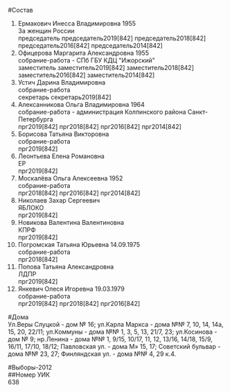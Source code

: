 #Состав  
1. Ермакович Инесса Владимировна 1955  
    За женщин России  
    председатель председатель2019[842] председатель2018[842] председатель2016[842] председатель2014[842]  
2. Офицерова Маргарита Александровна 1955  
    собрание-работа - СПб ГБУ КДЦ "Ижорский"  
    заместитель заместитель2019[842] заместитель2018[842] заместитель2016[842] заместитель2014[842]  
3. Устич Дарина Владимировна  
    собрание-работа  
    секретарь секретарь2019[842]  
4. Алексанникова Ольга Владимировна 1964  
    собрание-работа - администрация Колпинского района Санкт-Петербурга  
    прг2019[842] прг2018[842] прг2016[842] прг2014[842]  
5. Борисова Татьяна Викторовна  
    собрание-работа  
    прг2019[842]  
6. Леонтьева Елена Романовна  
    ЕР  
    прг2019[842]  
7. Москалёва Ольга Алексеевна 1952  
    собрание-работа  
    прг2018[842] прг2016[842] прг2014[842]  
8. Николаев Захар Сергеевич  
    ЯБЛОКО  
    прг2019[842]  
9. Новикова Валентина Валентиновна  
    КПРФ  
    прг2019[842]  
10. Погромская Татьяна Юрьевна 14.09.1975  
    собрание-работа  
    прг2018[842]  
11. Попова Татьяна Александровна  
    ЛДПР  
    прг2019[842]  
12. Янкевич Олеся Игоревна 19.03.1979  
    собрание-работа  
    прг2019[842] прг2018[842] прг2016[842]  
  
#Дома  
Ул.Веры Слуцкой - дом № 16; ул.Карла Маркса - дома №№ 7, 10, 14, 14а, 15, 20, 22/11; ул.Коммуны - дома №№ 1, 3, 5, 13, 21/7, 23; ул.Косинова - дом № 9; нр.Ленина - дома №№ 1, 9/15, 10/17, 11, 12, 13/16, 14/18, 15/9, 16/11, 17/10, 18/12; Павловская ул. - дома М» 15, 17; Советский бульвар - дома №№ 23, 27; Финляндская ул. - дома №№ 4, 29 к.4.  
  
#Выборы-2012  
##Номер УИК  
638  
